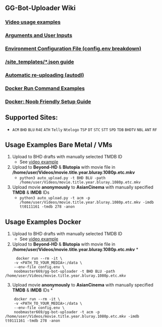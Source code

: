 ## GG-Bot-Uploader Wiki

### [Video usage examples](https://gitlab.com/NoobMaster669/gg-bot-upload-assistant/-/wikis/Usage:-Video-Examples)

### [Arguments and User Inputs](https://gitlab.com/NoobMaster669/gg-bot-upload-assistant/-/wikis/Arguments-and-User-Inputs)

### [Environment Configuration File (config.env breakdown)](https://gitlab.com/NoobMaster669/gg-bot-upload-assistant/-/wikis/Environment-Configuration-File)

### [/site_templates/*.json guide](https://gitlab.com/NoobMaster669/gg-bot-upload-assistant/-/wikis/Tracker-Templates)

### [Automatic re-uploading (autodl)](https://gitlab.com/NoobMaster669/gg-bot-upload-assistant/-/wikis/autodl-irssi-automatic-re-uploading)

### [Docker Run Command Examples](https://gitlab.com/NoobMaster669/gg-bot-upload-assistant/-/wikis/Docker-Run-Command-Examples)

### [Docker: Noob Friendly Setup Guide](https://gitlab.com/NoobMaster669/gg-bot-upload-assistant/-/wikis/Noob-Friendly-Setup-Guide)

## Supported Sites:
  * `ACM` `BHD` `BLU` `R4E` `ATH` `Telly` `Ntelogo` `TSP` `DT` `STC` `STT` `SPD` `TDB` `BHDTV` `NBL` `ANT` `RF`


## Usage Examples Bare Metal / VMs

1. Upload to BHD drafts with manually selected TMDB ID
     * See [video example](https://gitlab.com/NoobMaster669/gg-bot-upload-assistant/-/wikis/Usage:-Video-Examples)
2. Upload to **Beyond-HD** & **Blutopia** with movie file in **/home/user/Videos/movie.title.year.bluray.1080p.etc.mkv**
    * ```python3 auto_upload.py -t BHD BLU -path /home/user/Videos/movie.title.year.bluray.1080p.etc.mkv```
3. Upload movie **anonymously** to **AsianCinema** with manually specified **TMDB** & **IMDB** IDs
    * ```python3 auto_upload.py -t acm -p /home/user/Videos/movie.title.year.bluray.1080p.etc.mkv -imdb tt0111161 -tmdb 278 -anon```

## Usage Examples Docker
1. Upload to BHD drafts with manually selected TMDB ID
     * See [video example](https://gitlab.com/NoobMaster669/gg-bot-upload-assistant/-/wikis/Usage:-Video-Examples)
2. Upload to **Beyond-HD** & **Blutopia** with movie file in **/home/user/Videos/movie.title.year.bluray.1080p.etc.mkv**
    * 
```
     docker run --rm -it \
    -v <PATH_TO_YOUR_MEDIA>:/data \
    --env-file config.env \
    noobmaster669/gg-bot-uploader -t BHD BLU -path /home/user/Videos/movie.title.year.bluray.1080p.etc.mkv
```
3. Upload movie **anonymously** to **AsianCinema** with manually specified **TMDB** & **IMDB** IDs
    * 
```
    docker run --rm -it \
    -v <PATH_TO_YOUR_MEDIA>:/data \
    --env-file config.env \
    noobmaster669/gg-bot-uploader -t acm -p /home/user/Videos/movie.title.year.bluray.1080p.etc.mkv -imdb tt0111161 -tmdb 278 -anon
```